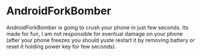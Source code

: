 # AndroidForkBomber

AndroidForkBomber is going to crush your phone in just few seconds.
Its made for fun, I am not responsible for eventual damage on your phone (after your phone freezes you should yuste restart it by removing battery or reset it holding power key for few seconds).
